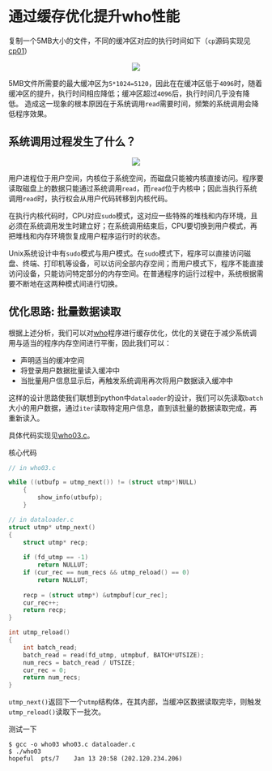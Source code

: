 # 通过缓存优化提升who性能

复制一个5MB大小的文件，不同的缓冲区对应的执行时间如下（`cp`源码实现见[cp01](../../cp/cp01.c)）

<center><img src="https://s2.loli.net/2022/01/13/aoqcWJCYx2jQ1PH.png"></center>

5MB文件所需要的最大缓冲区为`5*1024=5120`，因此在在缓冲区低于`4096`时，随着缓冲区的提升，执行时间相应降低；缓冲区超过`4096`后，执行时间几乎没有降低。
造成这一现象的根本原因在于系统调用`read`需要时间，频繁的系统调用会降低程序效果。

## 系统调用过程发生了什么？

<center><img src="https://s2.loli.net/2022/01/13/NqKPyv3XQa2YzD1.png"></center>

用户进程位于用户空间，内核位于系统空间，而磁盘只能被内核直接访问。程序要读取磁盘上的数据只能通过系统调用`read`，而`read`位于内核中；因此当执行系统调用`read`时，执行权会从用户代码转移到内核代码。

在执行内核代码时，CPU对应`sudo`模式，这对应一些特殊的堆栈和内存环境，且必须在系统调用发生时建立好；在系统调用结束后，CPU要切换到用户模式，再把堆栈和内存环境恢复成用户程序运行时的状态。

Unix系统设计中有`sudo`模式与用户模式。在`sudo`模式下，程序可以直接访问磁盘、终端、打印机等设备，可以访问全部内存空间；而用户模式下，程序不能直接访问设备，只能访问特定部分的内存空间。在普通程序的运行过程中，系统根据需要不断地在这两种模式间进行切换。

## 优化思路: 批量数据读取

根据上述分析，我们可以对[who](../../who)程序进行缓存优化，优化的关键在于减少系统调用与适当的程序内存空间进行平衡，因此我们可以：
- 声明适当的缓冲空间
- 将登录用户数据批量读入缓冲中
- 当批量用户信息显示后，再触发系统调用再次将用户数据读入缓冲中

这样的设计思路使我们联想到python中`dataloader`的设计，我们可以先读取`batch`大小的用户数据，通过`iter`读取特定用户信息，直到该批量的数据读取完成，再重新读入。

具体代码实现见[who03.c](./who03.c)。

核心代码

``` c
// in who03.c

while ((utbufp = utmp_next()) != (struct utmp*)NULL)
    {
        show_info(utbufp);
    }

// in dataloader.c
struct utmp* utmp_next()
{
    struct utmp* recp;
    
    if (fd_utmp == -1)
        return NULLUT;
    if (cur_rec == num_recs && utmp_reload() == 0)
        return NULLUT;
    
    recp = (struct utmp*) &utmpbuf[cur_rec];
    cur_rec++;
    return recp;
}

int utmp_reload()
{
    int batch_read;
    batch_read = read(fd_utmp, utmpbuf, BATCH*UTSIZE);
    num_recs = batch_read / UTSIZE;
    cur_rec = 0;
    return num_recs;
}
```

`utmp_next()`返回下一个`utmp`结构体，在其内部，当缓冲区数据读取完毕，则触发`utmp_reload()`读取下一批次。

测试一下
``` shell 
$ gcc -o who03 who03.c dataloader.c
$ ./who03
hopeful  pts/7    Jan 13 20:58 (202.120.234.206)
```